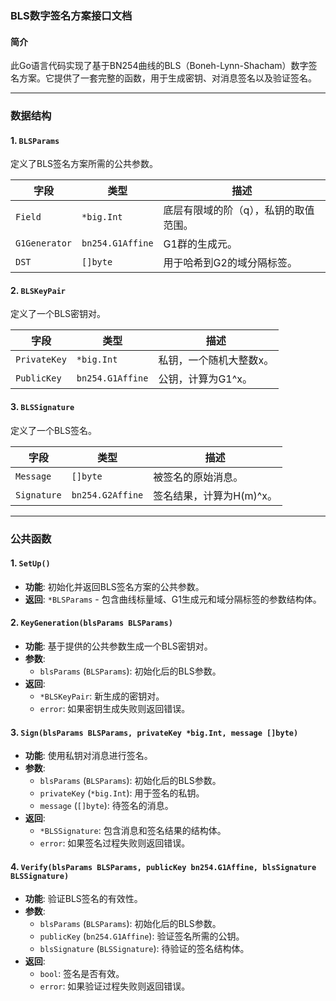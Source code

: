 ### BLS数字签名方案接口文档

#### 简介
此Go语言代码实现了基于BN254曲线的BLS（Boneh-Lynn-Shacham）数字签名方案。它提供了一套完整的函数，用于生成密钥、对消息签名以及验证签名。

---

### 数据结构

#### **1. `BLSParams`**
定义了BLS签名方案所需的公共参数。

| 字段          | 类型             | 描述                                     |
|---------------|------------------|------------------------------------------|
| `Field`       | `*big.Int`       | 底层有限域的阶（q），私钥的取值范围。      |
| `G1Generator` | `bn254.G1Affine` | G1群的生成元。                              |
| `DST`         | `[]byte`         | 用于哈希到G2的域分隔标签。                 |

#### **2. `BLSKeyPair`**
定义了一个BLS密钥对。

| 字段          | 类型             | 描述                                     |
|---------------|------------------|------------------------------------------|
| `PrivateKey`  | `*big.Int`       | 私钥，一个随机大整数x。                   |
| `PublicKey`   | `bn254.G1Affine` | 公钥，计算为G1^x。                         |

#### **3. `BLSSignature`**
定义了一个BLS签名。

| 字段        | 类型             | 描述                                     |
|-------------|------------------|------------------------------------------|
| `Message`   | `[]byte`         | 被签名的原始消息。                         |
| `Signature` | `bn254.G2Affine` | 签名结果，计算为H(m)^x。                   |

---

### 公共函数

#### **1. `SetUp()`**
- **功能**: 初始化并返回BLS签名方案的公共参数。
- **返回**: `*BLSParams` - 包含曲线标量域、G1生成元和域分隔标签的参数结构体。

#### **2. `KeyGeneration(blsParams BLSParams)`**
- **功能**: 基于提供的公共参数生成一个BLS密钥对。
- **参数**:
    - `blsParams` (`BLSParams`): 初始化后的BLS参数。
- **返回**:
    - `*BLSKeyPair`: 新生成的密钥对。
    - `error`: 如果密钥生成失败则返回错误。

#### **3. `Sign(blsParams BLSParams, privateKey *big.Int, message []byte)`**
- **功能**: 使用私钥对消息进行签名。
- **参数**:
    - `blsParams` (`BLSParams`): 初始化后的BLS参数。
    - `privateKey` (`*big.Int`): 用于签名的私钥。
    - `message` (`[]byte`): 待签名的消息。
- **返回**:
    - `*BLSSignature`: 包含消息和签名结果的结构体。
    - `error`: 如果签名过程失败则返回错误。

#### **4. `Verify(blsParams BLSParams, publicKey bn254.G1Affine, blsSignature BLSSignature)`**
- **功能**: 验证BLS签名的有效性。
- **参数**:
    - `blsParams` (`BLSParams`): 初始化后的BLS参数。
    - `publicKey` (`bn254.G1Affine`): 验证签名所需的公钥。
    - `blsSignature` (`BLSSignature`): 待验证的签名结构体。
- **返回**:
    - `bool`: 签名是否有效。
    - `error`: 如果验证过程失败则返回错误。